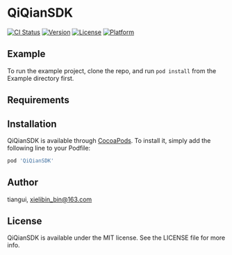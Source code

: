 # QiQianSDK

[![CI Status](https://img.shields.io/travis/tiangui/QiQianSDK.svg?style=flat)](https://travis-ci.org/tiangui/QiQianSDK)
[![Version](https://img.shields.io/cocoapods/v/QiQianSDK.svg?style=flat)](https://cocoapods.org/pods/QiQianSDK)
[![License](https://img.shields.io/cocoapods/l/QiQianSDK.svg?style=flat)](https://cocoapods.org/pods/QiQianSDK)
[![Platform](https://img.shields.io/cocoapods/p/QiQianSDK.svg?style=flat)](https://cocoapods.org/pods/QiQianSDK)

## Example

To run the example project, clone the repo, and run `pod install` from the Example directory first.

## Requirements

## Installation

QiQianSDK is available through [CocoaPods](https://cocoapods.org). To install
it, simply add the following line to your Podfile:

```ruby
pod 'QiQianSDK'
```

## Author

tiangui, xielibin_bin@163.com

## License

QiQianSDK is available under the MIT license. See the LICENSE file for more info.
